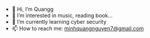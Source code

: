 - 👋 Hi, I’m Quangg
- 👀 I’m interested in music, reading book...
- 🌱 I’m currently learning cyber security
- 📫 How to reach me: minhquangnguyen7@gmail.com

<!---
quangdaik2362001/quangdaik2362001 is a ✨ special ✨ repository because its `README.md` (this file) appears on your GitHub profile.
You can click the Preview link to take a look at your changes.
--->
